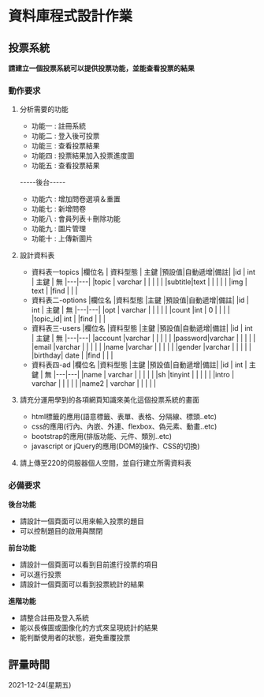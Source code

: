 # 資料庫程式設計作業

## 投票系統
**請建立一個投票系統可以提供投票功能，並能查看投票的結果**

### 動作要求
1. 分析需要的功能
    * 功能一 : 註冊系統
    * 功能二 : 登入後可投票
    * 功能三 : 查看投票結果
    * 功能四 : 投票結果加入投票進度圖
    * 功能五 : 查看投票結果
    
    -----後台-----
    * 功能六 : 增加問卷選項＆重置
    * 功能七 : 新增問卷
    * 功能八 : 會員列表＋刪除功能
    * 功能九 : 圖片管理
    * 功能十 : 上傳新圖片


2. 設計資料表

    * 資料表一topics
        |欄位名   | 資料型態  | 主鍵 |預設值|自動遞增|備註|
        |id      | int     | 主鍵 | 無   |---|---|
        |topic   | varchar |     |      |   |   |
        |subtitle|text     |	 | 		|   |   |
        |img     | text    |	 |find	|   |   |
    * 資料表二-options
        |欄位名   |資料型態   |主鍵  |預設值|自動遞增|備註|
        |id      | int     | 主鍵 | 無   |---|---|
        |opt     | varchar |     |      |   |   |
        |count   |int      | 0	 | 		|   |   |
        |topic_id| int     |	 |find	|   |   |
     * 資料表三-users
        |欄位名   |資料型態   |主鍵  |預設值|自動遞增|備註|
        |id      | int     | 主鍵 | 無   |---|---|
        |account |varchar |     |      |   |   |
        |password|varchar |     |      |   |   |
        |email   |varchar |     |      |   |   |
        |name    |varchar |     |      |   |   |
        |gender  |varchar |     |      |   |   |
        |birthday| date   |	|find	|   |   |
     * 資料表四-ad
        |欄位名   |資料型態   |主鍵  |預設值|自動遞增|備註|
        |id      | int     | 主鍵 | 無   |---|---|
        |name    | varchar |     |      |   |   |
        |sh      |tinyint  |	 | 		|   |   |
        |intro   | varchar |     |      |   |   |
        |name2   | varchar |     |      |   |   |  
 
    
3. 請充分運用學到的各項網頁知識來美化這個投票系統的畫面
    * html標籤的應用(語意標籤、表單、表格、分隔線、標頭..etc)
    * css的應用(行內、內嵌、外連、flexbox、偽元素、動畫..etc)
    * bootstrap的應用(排版功能、元件、類別..etc)
    * javascript or jQuery的應用(DOM的操作、CSS的切換)

4. 請上傳至220的伺服器個人空間，並自行建立所需資料表


### 必備要求
**後台功能**
* 請設計一個頁面可以用來輸入投票的題目
* 可以控制題目的啟用與關閉

**前台功能**
* 請設計一個頁面可以看到目前進行投票的項目
* 可以進行投票
* 請設計一個頁面可以看到投票統計的結果

**進階功能**
* 請整合註冊及登入系統
* 能以長條圖或圖像化的方式來呈現統計的結果
* 能判斷使用者的狀態，避免重覆投票

## 評量時間
2021-12-24(星期五)

